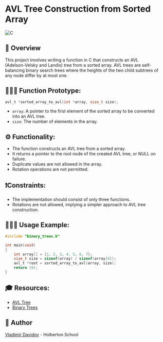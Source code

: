 # AVL Tree Construction from Sorted Array

![C](https://img.shields.io/badge/C-00599C?style=for-the-badge&logo=c&logoColor=white)


## 🧐 Overview
This project involves writing a function in C that constructs an AVL (Adelson-Velsky and Landis) tree from a sorted array. AVL trees are self-balancing binary search trees where the heights of the two child subtrees of any node differ by at most one.

## 👨🏼‍🏫 Function Prototype:
```c
avl_t *sorted_array_to_avl(int *array, size_t size);
```

- `array`: A pointer to the first element of the sorted array to be converted into an AVL tree.
- `size`: The number of elements in the array.

## ⚙️ Functionality:
- The function constructs an AVL tree from a sorted array.
- It returns a pointer to the root node of the created AVL tree, or NULL on failure.
- Duplicate values are not allowed in the array.
- Rotation operations are not permitted.

## ❗️Constraints:
- The implementation should consist of only three functions.
- Rotations are not allowed, implying a simpler approach to AVL tree construction.

## 🧑🏼‍💻 Usage Example:
```c
#include "binary_trees.h"

int main(void)
{
    int array[] = {1, 2, 3, 4, 5, 6, 7};
    size_t size = sizeof(array) / sizeof(array[0]);
    avl_t *root = sorted_array_to_avl(array, size);
    return (0);
}
```

## 🎓 Resources:
- [AVL Tree](https://en.wikipedia.org/wiki/AVL_tree)
- [Binary Trees](https://en.wikipedia.org/wiki/Binary_tree)

##  🙇 Author

[Vladimir Davidov](https://github.com/v-dav) - Holberton School



